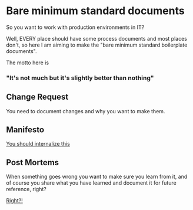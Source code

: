 # Bare minimum standard documents

So you want to work with production environments in IT?

Well, EVERY place should have some process documents and most places don't, so here I am aiming to make the "bare minimum standard boilerplate documents".

The motto here is 

### "It's not much but it's slightly better than nothing"

## Change Request

You need to document changes and why you want to make them.

## Manifesto

[You should internalize this](https://github.com/rucarrol/Manifesto)

## Post Mortems

When something goes wrong you want to make sure you learn from it, and of course you share what you have learned and document it for future reference, right?

[Right?!](https://sre.google/sre-book/postmortem-culture/)